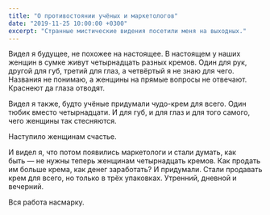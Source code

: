 ```yaml
---
title: "О противостоянии учёных и маркетологов"
date: "2019-11-25 10:00:00 +0300"
excerpt: "Странные мистические видения посетили меня на выходных."
---
```


Видел я будущее, не похожее на настоящее. В настоящем у наших женщин в сумке живут четырнадцать разных кремов. Один для рук, другой для губ, третий для глаз, а четвёртый я не знаю для чего. Названия не понимаю, а женщины на прямые вопросы не отвечают. Краснеют да глаза отводят.

Видел я также, будто учёные придумали чудо-крем для всего. Один тюбик вместо четырнадцати. И для губ, и для глаз и для того самого, чего женщины так стесняются.

Наступило женщинам счастье.

И видел я, что потом появились маркетологи и стали думать, как быть — не нужны теперь женщинам четырнадцать кремов. Как продать им больше крема, как денег заработать? И придумали. Стали продавать крем для всего, но только в трёх упаковках. Утренний, дневной и вечерний.

Вся работа насмарку.